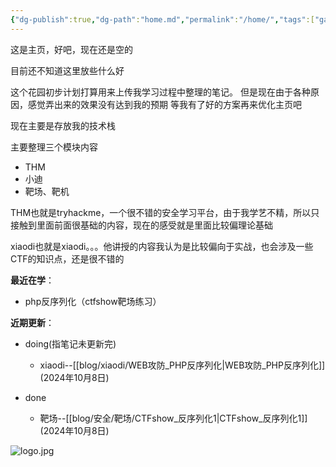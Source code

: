 ```yaml
---
{"dg-publish":true,"dg-path":"home.md","permalink":"/home/","tags":["gardenEntry"]}
---
```





这是主页，好吧，现在还是空的

目前还不知道这里放些什么好

这个花园初步计划打算用来上传我学习过程中整理的笔记。
但是现在由于各种原因，感觉弄出来的效果没有达到我的预期
等我有了好的方案再来优化主页吧

现在主要是存放我的技术栈

主要整理三个模块内容
+ THM
+ 小迪
+ 靶场、靶机

THM也就是tryhackme，一个很不错的安全学习平台，由于我学艺不精，所以只接触到里面前面很基础的内容，现在的感受就是里面比较偏理论基础


xiaodi也就是xiaodi。。。他讲授的内容我认为是比较偏向于实战，也会涉及一些CTF的知识点，还是很不错的


**最近在学**：
+ php反序列化（ctfshow靶场练习）


**近期更新**：
+ doing(指笔记未更新完)
	+ xiaodi--[[blog/xiaodi/WEB攻防_PHP反序列化\|WEB攻防_PHP反序列化]] (2024年10月8日)



+ done
	+ 靶场--[[blog/安全/靶场/CTFshow_反序列化1\|CTFshow_反序列化1]]  (2024年10月8日)






![logo.jpg](/img/user/picture/logo.jpg)




